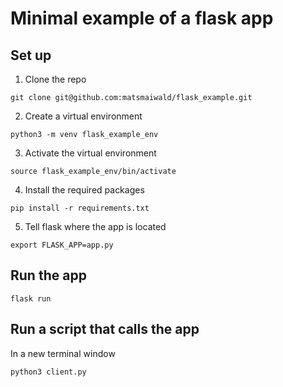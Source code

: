 # Minimal example of a flask app
## Set up

1. Clone the repo
```
git clone git@github.com:matsmaiwald/flask_example.git
```

2. Create a virtual environment
```
python3 -m venv flask_example_env
```

3. Activate the virtual environment
```
source flask_example_env/bin/activate
```

4. Install the required packages
```
pip install -r requirements.txt
```

5. Tell flask where the app is located
```
export FLASK_APP=app.py
```

## Run the app
```
flask run
```

## Run a script that calls the app
In a new terminal window
```
python3 client.py
```